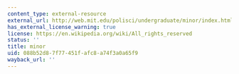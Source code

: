 ```yaml
---
content_type: external-resource
external_url: http://web.mit.edu/polisci/undergraduate/minor/index.html
has_external_license_warning: true
license: https://en.wikipedia.org/wiki/All_rights_reserved
status: ''
title: minor
uid: 088b52d8-7f77-451f-afc8-a74f3a0a65f9
wayback_url: ''
---
```

